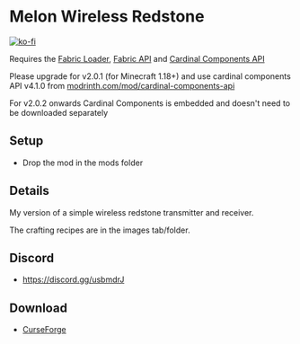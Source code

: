 # Melon Wireless Redstone

[![ko-fi](https://ko-fi.com/img/githubbutton_sm.svg)](https://ko-fi.com/W7W1607S8)

Requires the [Fabric Loader](https://fabricmc.net/use/), [Fabric API](https://www.curseforge.com/minecraft/mc-mods/fabric-api) and [Cardinal Components API](https://www.curseforge.com/minecraft/mc-mods/cardinal-components)

Please upgrade for v2.0.1 (for Minecraft 1.18+) and use cardinal components API v4.1.0 from [modrinth.com/mod/cardinal-components-api](https://modrinth.com/mod/cardinal-components-api)

For v2.0.2 onwards Cardinal Components is embedded and doesn't need to be downloaded separately

## Setup

- Drop the mod in the mods folder

## Details

My version of a simple wireless redstone transmitter and receiver.

The crafting recipes are in the images tab/folder.

## Discord

- https://discord.gg/usbmdrJ

## Download

- [CurseForge](https://www.curseforge.com/minecraft/mc-mods/melon-wireless-redstone)
